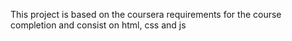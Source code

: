 This project is based on the coursera requirements for the course completion and consist on html, css and js
